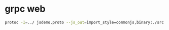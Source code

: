 # grpc web 

```bash
protoc -I=../ jsdemo.proto --js_out=import_style=commonjs,binary:./src --grpc-web_out=import_style=typescript,mode=grpcweb:./src
```